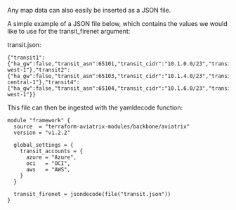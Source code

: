Any map data can also easily be inserted as a JSON file.

A simple example of a JSON file below, which contains the values we would like to use for the transit_firenet argument:

transit.json:
```
{"transit1":{"ha_gw":false,"transit_asn":65101,"transit_cidr":"10.1.0.0/23","transit_cloud":"aws","transit_region_name":"us-west-1"},"transit2":{"ha_gw":false,"transit_asn":65103,"transit_cidr":"10.1.4.0/23","transit_cloud":"aws","transit_region_name":"eu-central-1"},"transit4":{"ha_gw":false,"transit_asn":65104,"transit_cidr":"10.1.6.0/23","transit_cloud":"aws","transit_region_name":"eu-west-1"}}
```

This file can then be ingested with the yamldecode function:

```hcl
module "framework" {
  source  = "terraform-aviatrix-modules/backbone/aviatrix"
  version = "v1.2.2"

  global_settings = {
    transit_accounts = {
      azure = "Azure",
      oci   = "OCI",
      aws   = "AWS",
    }
  }

  transit_firenet = jsondecode(file("transit.json"))
}
```